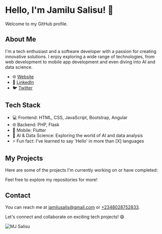# Hello, I'm Jamilu Salisu! 👋

Welcome to my GitHub profile.

## About Me

I'm a tech enthusiast and a software developer with a passion for creating innovative solutions. I enjoy exploring a wide range of technologies, from web development to mobile app development and even diving into AI and data science.

- 🌐 [Website](https://mjtech.com.ng)
- 💼 [LinkedIn](https://www.linkedin.com/in/mjsalisu)
- 🐦 [Twitter](https://twitter.com/mjsalisu)

## Tech Stack

- 💻 Frontend: HTML, CSS, JavaScript, Bootstrap, Angular
- 🌐 Backend: PHP, Flask
- 📱 Mobile: Flutter
- 🤖 AI & Data Science: Exploring the world of AI and data analysis
- ⚡ Fun fact: I've learned to say 'Hello' in more than [X] languages

## My Projects
Here are some of the projects I'm currently working on or have completed:
<!--
- [Project ?](https://github.com/mjsalisu/??): A brief description of Project ?.
-->
Feel free to explore my repositories for more!

## Contact

You can reach me at [jamilusalis@gmail.com](mailto:jamilusalis@gmail.com) or [+2348028752833](https://wa.me/2348028752833).

Let's connect and collaborate on exciting tech projects! 😄

<p align="left"> 
  <img src="https://komarev.com/ghpvc/?username=mjsalisu&label=Profile%20views&color=0e75b6&style=flat" alt="MJ Salisu" /> 
</p>

